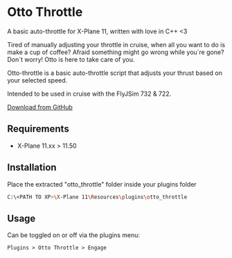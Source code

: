# Otto Throttle
A basic auto-throttle for X-Plane 11, written with love in C++ <3

Tired of manually adjusting your throttle in cruise, when all you want to do is make a cup of coffee? 
Afraid something might go wrong while you´re gone? 
Don´t worry! Otto is here to take care of you.

Otto-throttle is a basic auto-throttle script that adjusts your thrust based on your selected speed.

Intended to be used in cruise with the FlyJSim 732 & 722.

[Download from GitHub](https://github.com/olejorga/otto-throttle/releases)

## Requirements
- X-Plane 11.xx > 11.50

## Installation
Place the extracted "otto_throttle" folder inside your plugins folder
```bash
C:\<PATH TO XP>\X-Plane 11\Resources\plugins\otto_throttle
```

## Usage
Can be toggled on or off via the plugins menu:
```
Plugins > Otto Throttle > Engage
```
